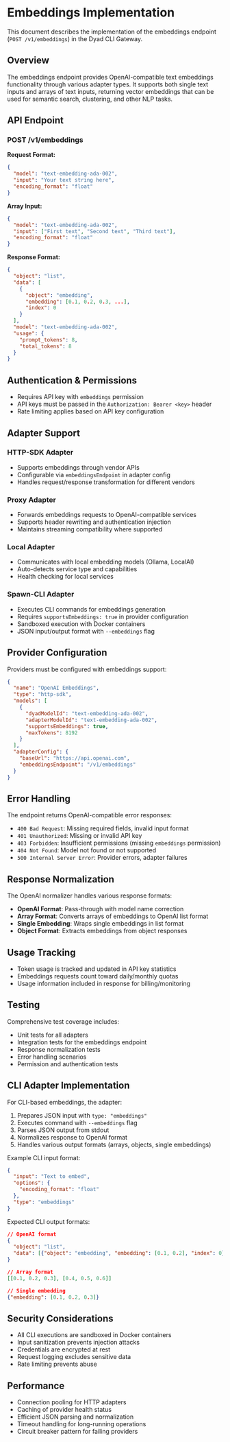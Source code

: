 # Embeddings Implementation

This document describes the implementation of the embeddings endpoint (`POST /v1/embeddings`) in the Dyad CLI Gateway.

## Overview

The embeddings endpoint provides OpenAI-compatible text embeddings functionality through various adapter types. It supports both single text inputs and arrays of text inputs, returning vector embeddings that can be used for semantic search, clustering, and other NLP tasks.

## API Endpoint

### POST /v1/embeddings

**Request Format:**
```json
{
  "model": "text-embedding-ada-002",
  "input": "Your text string here",
  "encoding_format": "float"
}
```

**Array Input:**
```json
{
  "model": "text-embedding-ada-002", 
  "input": ["First text", "Second text", "Third text"],
  "encoding_format": "float"
}
```

**Response Format:**
```json
{
  "object": "list",
  "data": [
    {
      "object": "embedding",
      "embedding": [0.1, 0.2, 0.3, ...],
      "index": 0
    }
  ],
  "model": "text-embedding-ada-002",
  "usage": {
    "prompt_tokens": 8,
    "total_tokens": 8
  }
}
```

## Authentication & Permissions

- Requires API key with `embeddings` permission
- API keys must be passed in the `Authorization: Bearer <key>` header
- Rate limiting applies based on API key configuration

## Adapter Support

### HTTP-SDK Adapter
- Supports embeddings through vendor APIs
- Configurable via `embeddingsEndpoint` in adapter config
- Handles request/response transformation for different vendors

### Proxy Adapter  
- Forwards embeddings requests to OpenAI-compatible services
- Supports header rewriting and authentication injection
- Maintains streaming compatibility where supported

### Local Adapter
- Communicates with local embedding models (Ollama, LocalAI)
- Auto-detects service type and capabilities
- Health checking for local services

### Spawn-CLI Adapter
- Executes CLI commands for embeddings generation
- Requires `supportsEmbeddings: true` in provider configuration
- Sandboxed execution with Docker containers
- JSON input/output format with `--embeddings` flag

## Provider Configuration

Providers must be configured with embeddings support:

```json
{
  "name": "OpenAI Embeddings",
  "type": "http-sdk",
  "models": [
    {
      "dyadModelId": "text-embedding-ada-002",
      "adapterModelId": "text-embedding-ada-002", 
      "supportsEmbeddings": true,
      "maxTokens": 8192
    }
  ],
  "adapterConfig": {
    "baseUrl": "https://api.openai.com",
    "embeddingsEndpoint": "/v1/embeddings"
  }
}
```

## Error Handling

The endpoint returns OpenAI-compatible error responses:

- `400 Bad Request`: Missing required fields, invalid input format
- `401 Unauthorized`: Missing or invalid API key
- `403 Forbidden`: Insufficient permissions (missing `embeddings` permission)
- `404 Not Found`: Model not found or not supported
- `500 Internal Server Error`: Provider errors, adapter failures

## Response Normalization

The OpenAI normalizer handles various response formats:

- **OpenAI Format**: Pass-through with model name correction
- **Array Format**: Converts arrays of embeddings to OpenAI list format
- **Single Embedding**: Wraps single embeddings in list format
- **Object Format**: Extracts embeddings from object responses

## Usage Tracking

- Token usage is tracked and updated in API key statistics
- Embeddings requests count toward daily/monthly quotas
- Usage information included in response for billing/monitoring

## Testing

Comprehensive test coverage includes:

- Unit tests for all adapters
- Integration tests for the embeddings endpoint
- Response normalization tests
- Error handling scenarios
- Permission and authentication tests

## CLI Adapter Implementation

For CLI-based embeddings, the adapter:

1. Prepares JSON input with `type: "embeddings"`
2. Executes command with `--embeddings` flag
3. Parses JSON output from stdout
4. Normalizes response to OpenAI format
5. Handles various output formats (arrays, objects, single embeddings)

Example CLI input format:
```json
{
  "input": "Text to embed",
  "options": {
    "encoding_format": "float"
  },
  "type": "embeddings"
}
```

Expected CLI output formats:
```json
// OpenAI format
{
  "object": "list",
  "data": [{"object": "embedding", "embedding": [0.1, 0.2], "index": 0}]
}

// Array format  
[[0.1, 0.2, 0.3], [0.4, 0.5, 0.6]]

// Single embedding
{"embedding": [0.1, 0.2, 0.3]}
```

## Security Considerations

- All CLI executions are sandboxed in Docker containers
- Input sanitization prevents injection attacks
- Credentials are encrypted at rest
- Request logging excludes sensitive data
- Rate limiting prevents abuse

## Performance

- Connection pooling for HTTP adapters
- Caching of provider health status
- Efficient JSON parsing and normalization
- Timeout handling for long-running operations
- Circuit breaker pattern for failing providers